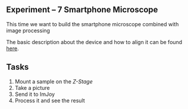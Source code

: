 ## Experiment – 7 Smartphone Microscope
This time we want to build the smartphone microscope combined with image processing

The basic description about the device and how to align it can be found [here](../../APPLICATIONS/APP_SMARTPHONE_MICROSCOPE).

## Tasks

1. Mount a sample on the *Z-Stage*
2. Take a picture
3. Send it to ImJoy
4. Process it and see the result
